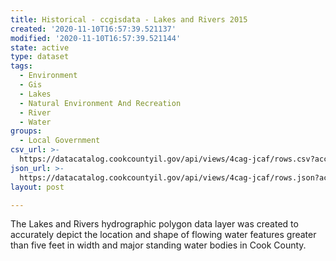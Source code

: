 ```yaml
---
title: Historical - ccgisdata - Lakes and Rivers 2015
created: '2020-11-10T16:57:39.521137'
modified: '2020-11-10T16:57:39.521144'
state: active
type: dataset
tags:
  - Environment
  - Gis
  - Lakes
  - Natural Environment And Recreation
  - River
  - Water
groups:
  - Local Government
csv_url: >-
  https://datacatalog.cookcountyil.gov/api/views/4cag-jcaf/rows.csv?accessType=DOWNLOAD
json_url: >-
  https://datacatalog.cookcountyil.gov/api/views/4cag-jcaf/rows.json?accessType=DOWNLOAD
layout: post

---
```

The Lakes and Rivers hydrographic polygon data layer was created to accurately depict the location and shape of flowing water features greater than five feet in width and major standing water bodies in Cook County.
